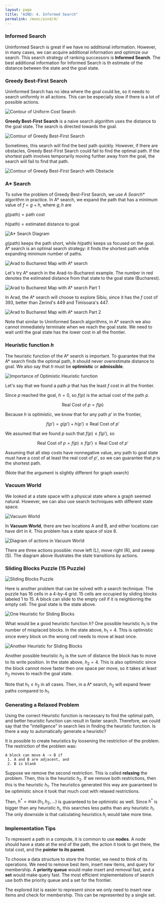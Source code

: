 ```yaml
---
layout: page
title: "AIND: 4. Informed Search"
permalink: /mooc/aind/4/
---
```


### Informed Search

Uninformed Search is great if we have no additional information. However, in many cases, we can acquire additional information and optimize our search. This search strategy of ranking successors is **Informed Search**. The best additional information for Informed Search is th estimate of the distance between the state and the goal state.

### Greedy Best-First Search

Uninformed Search has no idea where the goal could be, so it needs to search uniformly in all actions. This can be especially slow if there is a lot of possible actions.

![Contour of Uniform Cost Search](/assets/mooc/aind/4/uniform_cost_contour.png)

**Greedy Best-First Search** is a naive search algorithm uses the distance to the goal state. The search is directed towards the goal.

![Contour of Greedy Best-First Search](/assets/mooc/aind/4/greedy_best_first_search_contour.png)

Sometimes, this search will find the best path quickly. However, if there are obstacles, Greedy Best-First Search could fail to find the optimal path. If the shortest path involves temporarily moving further away from the goal, the search will fail to find that path.

![Contour of Greedy Best-First Search with Obstacle](/assets/mooc/aind/4/greedy_best_first_search_obstacle_contour.png)

### A* Search

To solve the problem of Greedy Best-First Search, we use **A* Search** algorithm in practice. In A* search, we expand the path that has a minimum value of $f = g + h$, where $g, h$ are

$g(\text{path}) = \text{path cost}$

$h(\text{path}) = \text{estimated distance to goal}$

![A* Search Diagram](/assets/mooc/aind/4/a_star_search.png)

$g(\text{path})$ keeps the path short, while $h(\text{path})$ keeps us focused on the goal. A* search is an optimal search strategy: it finds the shortest path while expanding minimum number of paths.

![Arad to Bucharest Map with A* search](/assets/mooc/aind/4/arad_to_bucharest_a_star.png)

Let's try A* search in the Arad-to-Bucharest example. The number in red denotes the estimated distance from that state to the goal state (Bucharest).

![Arad to Bucharest Map with A* search Part 1](/assets/mooc/aind/4/arad_to_bucharest_a_star_2.png)

In Arad, the A* search will choose to explore Sibiu, since it has the $f$ cost of 393, better than Zerind's 449 and Timisoara's 447.

![Arad to Bucharest Map with A* search Part 2](/assets/mooc/aind/4/arad_to_bucharest_a_star_3.png)

Note that similar to Uninformed Search algorithms, in A* search we also cannot immediately terminate when we reach the goal state. We need to wait until the goal state has the lower cost in all the frontier.

### Heuristic function $h$

The heuristic function of the A* search is important. To guarantee that the A* search finds the optimal path, $h$ should never overestimate distance to goal. We also say that $h$ must be **optimistic** or **admissible**.

![Importance of Optimistic Heuristic function](/assets/mooc/aind/4/optimistic_heuristic_function.png)

Let's say that we found a path $p$ that has the least $f$ cost in all the frontier. 

Since $p$ reached the goal, $h=0$, so $f(p)$ is the actual cost of the path $p$. 

$$ \text{Real Cost of }p = f(p) $$

Because $h$ is optimistic, we know that for any path $p'$ in the frontier,

$$ f(p') = g(p') + h(p') \leq \text{Real Cost of }p' $$

We assumed that we found $p$ such that $f(p) \leq f(p')$, so

$$ \text{Real Cost of }p = f(p) \leq f(p') \leq \text{Real Cost of }p'$$

Assuming that all step costs have nonnegative value, any path to goal state must have a cost of at least the real cost of $p'$, so we can guarantee that $p$ is the shortest path.

(Note that the argument is slightly different for graph search)

### Vacuum World

We looked at a state space with a physical state where a graph seemed natural. However, we can also use search techniques with different state space.

 ![Vacuum World](/assets/mooc/aind/4/vacuum_world.png)

In **Vacuum World**, there are two locations A and B, and either locations can have dirt in it. This problem has a state space of size 8.

![Diagram of actions in Vacuum World](/assets/mooc/aind/4/vacuum_world_graph.png)

There are three actions possible: move left (L), move right (R), and sweep (S). The diagram above illustrates the state transitions by actions.

### Sliding Blocks Puzzle (15 Puzzle)

![Sliding Blocks Puzzle](/assets/mooc/aind/4/sliding_blocks.png)

Here is another problem that can be solved with a search technique. The puzzle has 16 cells in a 4-by-4 grid. 15 cells are occupied by sliding blocks labeled 1 to 15. A block can slide to the empty cell if it is neighboring the empty cell. The goal state is the state above.

![One Heuristic for Sliding Blocks](/assets/mooc/aind/4/sliding_blocks_h1.png)

What would be a good heuristic function $h$? One possible heuristic $h_1$ is the number of misplaced blocks. In the state above, $h_1 = 4$. This is optimistic since every block on the wrong cell needs to move at least once.

![Another Heuristic for Sliding Blocks](/assets/mooc/aind/4/sliding_blocks_h2.png)

Another possible heuristic $h_2$ is the sum of distance the block has to move to its write position. In the state above, $h_2=4$. This is also optimistic since the block cannot move faster then one space per move, so it takes at least $h_2$ moves to reach the goal state.

Note that $h_1 \leq h_2$ in all cases. Then, in a A* search, $h_2$ will expand fewer paths compared to $h_1$.

### Generating a Relaxed Problem

Using the correct Heuristic function is necessary to find the optimal path, and better heuristic function can result in faster search. Therefore, we could say that the "intelligence" in search lies in finding the heuristic function. Is there a way to automatically generate a heuristic?

It is possible to create heuristics by loosening the restriction of the problem. The restriction of the problem was:

```
A block can move A -> B if
 1. A and B are adjacent, and
 2. B is blank
```

Suppose we remove the second restriction. This is called **relaxing** the problem. Then, this is the heuristic $h_2$. If we remove both restrictions, then this is the heuristic $h_1$. The heuristics generated this way are guaranteed to be optimistic since it took that much cost with relaxed restrictions. 

Then, $h^* = \max(h_1, h_2, \ldots)$ is guaranteed to be optimistic as well. Since $h^*$ is bigger than any heuristic $h_i$, this searches less paths than any heuristic $h_i$. The only downside is that calculating heuristics $h_i$ would take more time.

### Implementation Tips

To represent a path in a compute, it is common to use **nodes**. A node should have a state at the end of the path, the action it took to get there, the total cost, and the **pointer to its parent**.

To choose a data structure to store the frontier, we need to think of its operations. We need to remove best item, insert new items, and query for membership. A **priority queue** would make insert and removal fast, and a **set** would make query fast. The most efficient implementations of search use both the priority queue and a set for the frontier.

The explored list is easier to represent since we only need to insert new items and check for membership. This can be represented by a single set.
